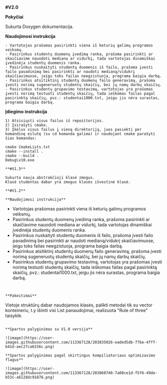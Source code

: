 **#V2.0**

**Pokyčiai**

Sukurta Doxygen dokumentacija.

**Naudojimosi instrukcija**

```
- Vartotojas prašomas pasirinkti viena iš keturių galimų programos veiksmų.
- Pasirinkus studentų duomenų įvedimą ranka, prašoma pasirinkti ar skaičiavime nauodoti mediana ar vidurkį, tada vartotojas dinamiškai įvedinėja studentų duomenis ranka.
- Pasirinkus nuskaityti studentų duomenis iš failo, prašoma įvesti failo pavadinimą bei pasirinkti ar naudoti medianą/vidukrį skaičiavimuose, jeigu toks failas neegzistuoja, programa baigia darbą.
- Pasirinkus atsitiktinį studentų duomenų failo generavimą, prašoma įvesti norimą sugeneruotų studentų skaičių, bei jų namų darbų skaičių.
- Pasirinkus studentų grupavimo testavimą, vartotojas yra prašomas įvesti norimą testuoti studentų skaičių, tada ieškomas failas pagal pasirinktą skaičių, pvz.: studentai1000.txt, jeigu jis nėra surastas, programa baigia darbą.
```

**Įdiegimo instrukcija**

```
1) Atsisiųsti visus failus iš repozitorijos. 
2) Įsirašyti cmake.
3) Įkėlus visus failus į vieną direktoriją, juos pasiekti per komandinę eilutę (su cd komanda galima) ir naudojant cmake parašyti šias komandas:

cmake CmakeLists.txt
cmake --install .
cmake --build .
Debug\v10.exe

**#V1.5**

Sukurta nauja abstrakčioji klasė zmogus.
Klasė studentas dabar yra zmogus klasės išvestinė klasė.

**#V1.2**

**Naudojimosi instrukcija**

```
- Vartotojas prašomas pasirinkti viena iš keturių galimų programos veiksmų.
- Pasirinkus studentų duomenų įvedimą ranka, prašoma pasirinkti ar skaičiavime nauodoti mediana ar vidurkį, tada vartotojas dinamiškai įvedinėja studentų duomenis ranka.
- Pasirinkus nuskaityti studentų duomenis iš failo, prašoma įvesti failo pavadinimą bei pasirinkti ar naudoti medianą/vidukrį skaičiavimuose, jeigu toks failas neegzistuoja, programa baigia darbą.
- Pasirinkus atsitiktinį studentų duomenų failo generavimą, prašoma įvesti norimą sugeneruotų studentų skaičių, bei jų namų darbų skaičių.
- Pasirinkus studentų grupavimo testavimą, vartotojas yra prašomas įvesti norimą testuoti studentų skaičių, tada ieškomas failas pagal pasirinktą skaičių, pvz.: studentai1000.txt, jeigu jis nėra surastas, programa baigia darbą.
```


**Pakeitimai**

```
Vietoje struktūrų dabar naudojamos klasės, palikti metodai tik su vector konteineriu, t.y išimti visi List panaudojimai, realizuota "Rule of three" taisyklė.
```

**Spartos palyginimas su V1.0 versija**

![image](https://user-images.githubusercontent.com/113367128/203835026-eaded5db-77be-4fff-b41d-aec27ca6156c.png)

**Spartos palyginimas pagal skirtingus kompiliatoriaus optimizavimo flagus**

![image](https://user-images.githubusercontent.com/113367128/203868740-7a00ce1d-f5f6-49de-b53c-a6128dc91878.png)
